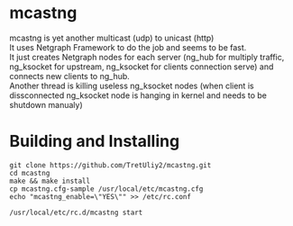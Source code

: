 # mcastng
mcastng is yet another multicast (udp) to unicast (http)<br>
It uses Netgraph Framework to do the job and seems to be fast.<br>
It just creates Netgraph nodes for each server (ng_hub for multiply traffic, ng_ksocket for upstream, ng_ksocket for clients connection serve) and connects new clients to ng_hub. <br> 
Another thread is killing useless ng_ksocket nodes (when client is dissconnected ng_ksocket node is hanging in kernel and needs to be shutdown manualy)
# Building and Installing
    git clone https://github.com/TretUliy2/mcastng.git
    cd mcastng
    make && make install
    cp mcastng.cfg-sample /usr/local/etc/mcastng.cfg
    echo "mcastng_enable=\"YES\"" >> /etc/rc.conf

    /usr/local/etc/rc.d/mcastng start


